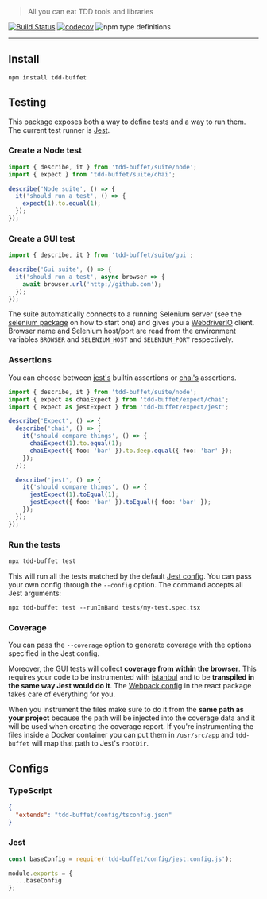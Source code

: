 > All you can eat TDD tools and libraries

[![Build Status](https://travis-ci.com/NiGhTTraX/tdd-buffet.svg?branch=master)](https://travis-ci.com/NiGhTTraX/tdd-buffet) [![codecov](https://codecov.io/gh/NiGhTTraX/tdd-buffet/branch/master/graph/badge.svg)](https://codecov.io/gh/NiGhTTraX/tdd-buffet) ![npm type definitions](https://img.shields.io/npm/types/tdd-buffet.svg)

----

## Install

```sh
npm install tdd-buffet
```


## Testing

This package exposes both a way to define tests and a way to run them. The current test runner is [Jest](https://jestjs.io).

### Create a Node test

```typescript
import { describe, it } from 'tdd-buffet/suite/node';
import { expect } from 'tdd-buffet/suite/chai';

describe('Node suite', () => {
  it('should run a test', () => {
    expect(1).to.equal(1); 
  });
});
```

### Create a GUI test

```typescript
import { describe, it } from 'tdd-buffet/suite/gui';

describe('Gui suite', () => {
  it('should run a test', async browser => {
    await browser.url('http://github.com');
  });
});
```

The suite automatically connects to a running Selenium server (see the [selenium package](../selenium) on how to start one) and gives you a [WebdriverIO](https://webdriver.io) client. Browser name and Selenium host/port are read from the environment variables `BROWSER` and `SELENIUM_HOST` and `SELENIUM_PORT` respectively.

### Assertions

You can choose between [jest's](https://jestjs.io/docs/en/expect) builtin assertions or [chai's](https://www.chaijs.com/) assertions.

```typescript
import { describe, it } from 'tdd-buffet/suite/node';
import { expect as chaiExpect } from 'tdd-buffet/expect/chai';
import { expect as jestExpect } from 'tdd-buffet/expect/jest';

describe('Expect', () => {
  describe('chai', () => {
    it('should compare things', () => {
      chaiExpect(1).to.equal(1);
      chaiExpect({ foo: 'bar' }).to.deep.equal({ foo: 'bar' });
    });
  });

  describe('jest', () => {
    it('should compare things', () => {
      jestExpect(1).toEqual(1);
      jestExpect({ foo: 'bar' }).toEqual({ foo: 'bar' });
    });
  });
});
```

### Run the tests

```sh
npx tdd-buffet test
```

This will run all the tests matched by the default [Jest config](#jest). You can pass your own config through the `--config` option. The command accepts all Jest arguments:

```shell script
npx tdd-buffet test --runInBand tests/my-test.spec.tsx
```

### Coverage

You can pass the `--coverage` option to generate coverage with the options specified in the Jest config.

Moreover, the GUI tests will collect **coverage from within the browser**. This requires your code to be instrumented with [istanbul](https://github.com/istanbuljs/babel-plugin-istanbul) and to be **transpiled in the same way Jest would do it**. The [Webpack config](../react/README.md#webpack) in the react package takes care of everything for you.

When you instrument the files make sure to do it from the **same path as your project** because the path will be injected into the coverage data and it will be used when creating the coverage report. If you're instrumenting the files inside a Docker container you can put them in `/usr/src/app` and `tdd-buffet` will map that path to Jest's `rootDir`.


## Configs

### TypeScript

```json
{
  "extends": "tdd-buffet/config/tsconfig.json"
}
```

### Jest

```js
const baseConfig = require('tdd-buffet/config/jest.config.js');

module.exports = {
  ...baseConfig
};
```
